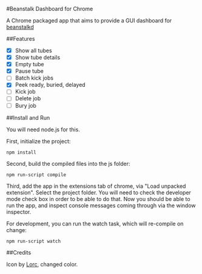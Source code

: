 #Beanstalk Dashboard for Chrome

A Chrome packaged app that aims to provide a GUI dashboard for [beanstalkd](https://kr.github.io/beanstalkd/)

##Features

* [x] Show all tubes
* [x] Show tube details
* [x] Empty tube
* [x] Pause tube
* [ ] Batch kick jobs
* [x] Peek ready, buried, delayed
* [ ] Kick job
* [ ] Delete job
* [ ] Bury job

##Install and Run

You will need node.js for this.

First, initialize the project:

	npm install

Second, build the compiled files into the js folder:

	npm run-script compile

Third, add the app in the extensions tab of chrome, via "Load unpacked extension". Select the project folder.
You will need to check the developer mode check box in order to be able to do that.
Now you should be able to run the app, and inspect console messages coming through via the window inspector.

For development, you can run the watch task, which will re-compile on change:

	npm run-script watch

##Credits

Icon by [Lorc](http://game-icons.net/lorc/originals/beanstalk.html), changed color.